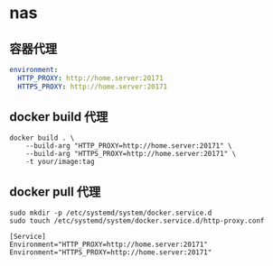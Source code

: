 # nas

## 容器代理

```yaml
environment:
  HTTP_PROXY: http://home.server:20171
  HTTPS_PROXY: http://home.server:20171
```

## docker build 代理

```shell
docker build . \
    --build-arg "HTTP_PROXY=http://home.server:20171" \
    --build-arg "HTTPS_PROXY=http://home.server:20171" \
    -t your/image:tag
```

## docker pull 代理

```shell
sudo mkdir -p /etc/systemd/system/docker.service.d
sudo touch /etc/systemd/system/docker.service.d/http-proxy.conf

[Service]
Environment="HTTP_PROXY=http://home.server:20171"
Environment="HTTPS_PROXY=http://home.server:20171"
```
